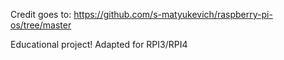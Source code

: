 Credit goes to:
https://github.com/s-matyukevich/raspberry-pi-os/tree/master

Educational project!
Adapted for RPI3/RPI4